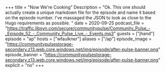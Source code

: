 +++ title = "Now We're Cooking" Description = "Ok. This one should actually create a unique markdown file for the episode and name it based on the episode number. I've massaged the JSON to look as close to the Hugo requirements as possible. " date = 2020-09-25 podcast_file = "https://traffic.libsyn.com/secure/communitypulse/Community_Pulse_-_Episode_52_-_Community_Pulse_Live_-_Events.mp3" guests = ["jhand"] episode = "ap" hosts = ["wfaulkner"] aliases = ["/ap"] episode_image = "https://communitypulsestorage-secondary.z13.web.core.windows.net/img/episode/after-pulse-banner.png" episode_banner = "https://communitypulsestorage-secondary.z13.web.core.windows.net/img/episode/after-pulse-banner.png" explicit = "no"+++